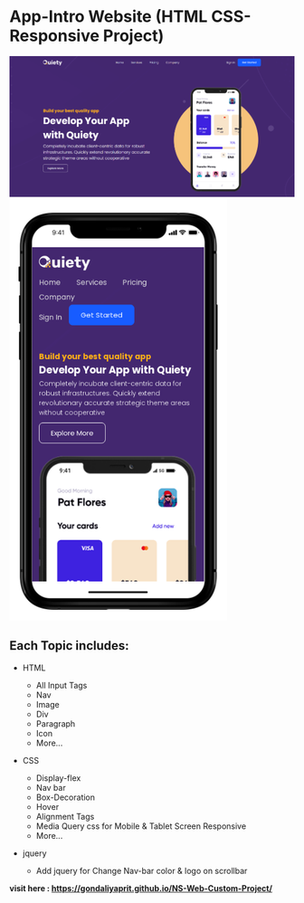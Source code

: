 # App-Intro Website (HTML CSS-Responsive Project)
![Watch Now](./img/web-itro.png)
![Watch Now](./img/mobile-view.png)

## Each Topic includes:

- HTML
    - All Input Tags 
    - Nav
    - Image 
    - Div 
    - Paragraph
    - Icon
    - More...  
- CSS 
    - Display-flex
    - Nav bar 
    - Box-Decoration
    - Hover 
    - Alignment Tags 
    - Media Query css for Mobile & Tablet Screen Responsive 
    - More... 
 
- jquery
    - Add  jquery for Change Nav-bar color & logo  on scrollbar 

**visit here  : https://gondaliyaprit.github.io/NS-Web-Custom-Project/**
